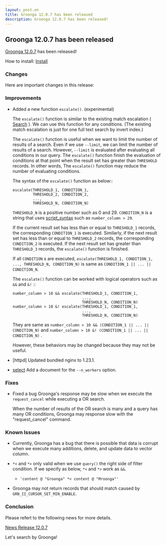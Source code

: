 ```yaml
---
layout: post.en
title: Groonga 12.0.7 has been released
description: Groonga 12.0.7 has been released!
---
```


## Groonga 12.0.7 has been released

[Groonga 12.0.7](/docs/news.html#release-12-0-7) has been released!

How to install: [Install](/docs/install.html)

### Changes

Here are important changes in this release:

### Improvements

* Added a new function ``escalate()``. (experimental)

  The ``escalate()`` function is similar to the existing match escalation ( [Search](/docs/spec/search.html) ).
  We can use this function for any conditions. (The existing match escalation is just for one full text search by invert index.)

  The ``escalate()`` function is useful when we want to limit the number of results of a search.
  Even if we use ``--limit``, we can limit the number of results of a search. However, ``--limit`` is evaluated after evaluating all conditions in our query.
  The ``escalate()`` function finish the evaluation of conditions at that point when the result set has greater than ``THRESHOLD`` records. In other words, The ``escalate()`` function may reduce the number of evaluating conditions.

  The syntax of the ``escalate()`` function as below::

    ```
    escalate(THRESHOLD_1, CONDITION_1,
             THRESHOLD_2, CONDITION_2,
             ...,
             THRESHOLD_N, CONDITION_N)
    ```

  ``THRESHOLD_N`` is a positive number such as 0 and 29.
  ``CONDITION_N`` is a string that uses [script_syntax](/docs/reference/grn_expr/script_syntax.html) such as ``number_column > 29``.

  If the current result set has less than or equal to ``THRESHOLD_1`` records, the corresponding ``CONDITION_1`` is executed.
  Similarly, if the next result set has less than or equal to ``THRESHOLD_2`` records, the corresponding ``CONDITION_2`` is executed.
  If the next result set has greater than ``THRESHOLD_3`` records, the ``escalate()`` function is finished.

  If all ``CONDITION`` s are executed, ``escalate(THRESHOLD_1, CONDITION_1, ..., THRESHOLD_N, CONDITION_N)`` is same as ``CONDITION_1 || ... || CONDITION_N``.

  The ``escalate()`` function can be worked with logical operators such as ``&&`` and ``&!`` ::

    ```
    number_column > 10 && escalate(THRESHOLD_1, CONDITION_1,
                                   ...,
                                   THRESHOLD_N, CONDITION_N)
    number_column > 10 &! escalate(THRESHOLD_1, CONDITION_1,
                                   ...,
                                   THRESHOLD_N, CONDITION_N)
    ```

  They are same as ``number_column > 10 && (CONDITION_1 || ... || CONDITION_N)`` and ``number_column > 10 &! (CONDITION_1 || ... || CONDITION_N)`` .

  However, these behaviors may be changed because they may not be useful.

* [httpd] Updated bundled nginx to 1.23.1.

* [select](/docs/reference/commands/select.html) Add a document for the ``--n_workers`` option.

### Fixes

* Fixed a bug Groonga's response may be slow when we execute the ``request_cancel`` while executing a OR search.

  When the number of results of the OR search is many and a query has many OR conditions, Groonga may response slow with the "request_cancel" command.

### Known Issues

* Currently, Groonga has a bug that there is possible that data is corrupt when we execute many additions, delete, and update data to vector column.

* ``*<`` and ``*>`` only valid when we use ``query()`` the right side of filter condition.
  If we specify as below, ``*<`` and ``*>`` work as ``&&``.

    * ``'content @ "Groonga" *< content @ "Mroonga"'``

* Groonga may not return records that should match caused by ``GRN_II_CURSOR_SET_MIN_ENABLE``.

### Conclusion

Please refert to the following news for more details.

[News Release 12.0.7](/docs/news.html#release-12-0-7)

Let's search by Groonga!
